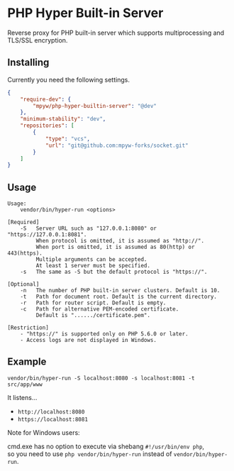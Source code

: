 # PHP Hyper Built-in Server

Reverse proxy for PHP built-in server which supports multiprocessing and TLS/SSL encryption.  

## Installing

Currently you need the following settings.

```json
{
    "require-dev": {
        "mpyw/php-hyper-builtin-server": "@dev"
    },
    "minimum-stability": "dev",
    "repositories": [
        {
            "type": "vcs",
            "url": "git@github.com:mpyw-forks/socket.git"
        }
    ]
}
```

## Usage

```
Usage:
    vendor/bin/hyper-run <options>

[Required]
    -S   Server URL such as "127.0.0.1:8080" or "https://127.0.0.1:8081".
         When protocol is omitted, it is assumed as "http://".
         When port is omitted, it is assumed as 80(http) or 443(https).
         Multiple arguments can be accepted.
         At least 1 server must be specified.
    -s   The same as -S but the default protocol is "https://".

[Optional]
    -n   The number of PHP built-in server clusters. Default is 10.
    -t   Path for document root. Default is the current directory.
    -r   Path for router script. Default is empty.
    -c   Path for alternative PEM-encoded certificate.
         Default is "....../certificate.pem".

[Restriction]
    - "https://" is supported only on PHP 5.6.0 or later.
    - Access logs are not displayed in Windows.
```

## Example

```
vendor/bin/hyper-run -S localhost:8080 -s localhost:8081 -t src/app/www
```

It listens...

- `http://localhost:8080`
- `https://localhost:8081`

Note for Windows users:

cmd.exe has no option to execute via shebang `#!/usr/bin/env php`,  
so you need to use `php vendor/bin/hyper-run` instead of `vendor/bin/hyper-run`.
